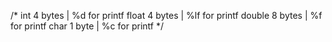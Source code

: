 
/* 
  int     4 bytes     | %d for printf
  float    4 bytes     | %lf for printf
  double  8 bytes     | %f for printf
  char    1 byte      | %c for printf
*/